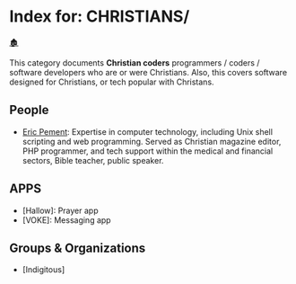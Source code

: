 # Index for: CHRISTIANS/

[🏚️](../README.md)

This category documents **Christian coders** programmers / coders / software developers who are or were Christians. Also, this covers software designed for Christians, or tech popular with Christans.

## People

- [Eric Pement](https://pement.org/): Expertise in computer technology, including Unix shell scripting and web programming. Served as Christian magazine editor, PHP programmer, and tech support within the medical and financial sectors, Bible teacher, public speaker.

## APPS

- [Hallow]: Prayer app
- [VOKE]: Messaging app

## Groups & Organizations

- [Indigitous]